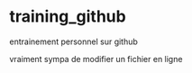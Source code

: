 # training_github
entrainement personnel sur github

vraiment sympa de modifier un fichier en ligne 
